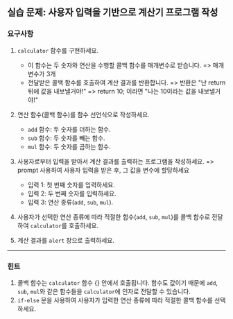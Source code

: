 ## 실습 문제: 사용자 입력을 기반으로 계산기 프로그램 작성

### 요구사항
1. `calculator` 함수를 구현하세요.

   - 이 함수는 두 숫자와 연산을 수행할 콜백 함수를 매개변수로 받습니다. => 매개변수가 3개
   - 전달받은 콜백 함수를 호출하여 계산 결과를 반환합니다. => 반환은 "난 return 뒤에 값을 내보낼거야!" => return 10; 이라면 "나는 10이라는 값을 내보낼거야!"

2. 연산 함수(콜백 함수)를 함수 선언식으로 작성하세요.

   - `add` 함수: 두 숫자를 더하는 함수.
   - `sub` 함수: 두 숫자를 빼는 함수.
   - `mul` 함수: 두 숫자를 곱하는 함수.

3. 사용자로부터 입력을 받아서 계산 결과를 출력하는 프로그램을 작성하세요. => prompt 사용하여 사용자 입력을 받은 후, 그 값을 변수에 할당하세요

   - 입력 1: 첫 번째 숫자를 입력하세요.
   - 입력 2: 두 번째 숫자를 입력하세요.
   - 입력 3: 연산 종류(`add`, `sub`, `mul`).

4. 사용자가 선택한 연산 종류에 따라 적절한 함수(`add`, `sub`, `mul`)를 콜백 함수로 전달하여 `calculator`를 호출하세요.

5. 계산 결과를 `alert` 창으로 출력하세요.

--- 

### 힌트
1. 콜백 함수는 `calculator` 함수 {} 안에서 호출됩니다. 함수도 값이기 때문에 `add`, `sub`, `mul`와 같은 함수들을 `calculator`에 인자로 전달할 수 있습니다.
2. `if-else` 문을 사용하여 사용자가 입력한 연산 종류에 따라 적절한 콜백 함수를 선택하세요.